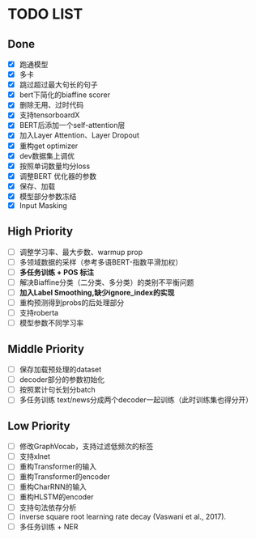 # TODO LIST
## Done
- [x] 跑通模型
- [x] 多卡
- [x] 跳过超过最大句长的句子
- [x] bert下简化的biaffine scorer
- [x] 删除无用、过时代码
- [x] 支持tensorboardX
- [x] BERT后添加一个self-attention层
- [x] 加入Layer Attention、Layer Dropout
- [x] 重构get optimizer
- [x] dev数据集上调优
- [x] 按照单词数量均分loss
- [x] 调整BERT 优化器的参数
- [x] 保存、加载
- [x] 模型部分参数冻结
- [x] Input Masking
## High Priority
- [ ] 调整学习率、最大步数、warmup prop
- [ ] 多领域数据的采样（参考多语BERT-指数平滑加权）
- [ ] **多任务训练 + POS 标注**
- [ ] 解决Biaffine分类（二分类、多分类）的类别不平衡问题
- [ ] **加入Label Smoothing,缺少ignore_index的实现**
- [ ] 重构预测得到probs的后处理部分
- [ ] 支持roberta
- [ ] 模型参数不同学习率
## Middle Priority
- [ ] 保存加载预处理的dataset
- [ ] decoder部分的参数初始化
- [ ] 按照累计句长划分batch
- [ ] 多任务训练 text/news分成两个decoder一起训练（此时训练集也得分开）
## Low Priority
- [ ] 修改GraphVocab，支持过滤低频次的标签
- [ ] 支持xlnet
- [ ] 重构Transformer的输入
- [ ] 重构Transformer的encoder
- [ ] 重构CharRNN的输入
- [ ] 重构HLSTM的encoder
- [ ] 支持句法依存分析
- [ ] inverse square root learning rate decay (Vaswani et al., 2017). 
- [ ] 多任务训练 + NER
